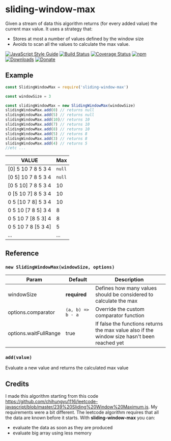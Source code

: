 # sliding-window-max
Given a stream of data this algorithm returns (for every added value) the current max value.
It uses a strategy that:
 - Stores at most a number of values defined by the window size
 - Avoids to scan all the values to calculate the max value.

[![JavaScript Style Guide](https://img.shields.io/badge/code_style-standard.js-brightgreen.svg)](https://standardjs.com)
[![Build Status](https://travis-ci.org/chrvadala/sliding-window-max.svg?branch=master)](https://travis-ci.org/chrvadala/sliding-window-max)
[![Coverage Status](https://coveralls.io/repos/github/chrvadala/sliding-window-max/badge.svg?branch=master)](https://coveralls.io/github/chrvadala/sliding-window-max?branch=master)
[![npm](https://img.shields.io/npm/v/sliding-window-max.svg?maxAge=2592000?style=plastic)](https://www.npmjs.com/package/sliding-window-max)
[![Downloads](https://img.shields.io/npm/dm/sliding-window-max.svg)](https://www.npmjs.com/package/sliding-window-max)
[![Donate](https://img.shields.io/badge/donate-PayPal-green.svg)](https://www.paypal.me/chrvadala/25)

## Example

```javascript
const SlidingWindowMax = require('sliding-window-max')

const windowSize = 3

const slidingWindowMax = new SlidingWindowMax(windowSize)
slidingWindowMax.add(0) // returns null
slidingWindowMax.add(5) // returns null
slidingWindowMax.add(10)// returns 10
slidingWindowMax.add(7) // returns 10
slidingWindowMax.add(8) // returns 10
slidingWindowMax.add(5) // returns 8
slidingWindowMax.add(3) // returns 8
slidingWindowMax.add(4) // returns 5
//etc ...
```

| VALUE                    | Max   |
|--------------------------|-------|
| [0] 5  10  7  8  5  3  4 | `null`|
| [0  5] 10  7  8  5  3  4 | `null`|
| [0  5  10] 7  8  5  3  4 | 10    |
|  0 [5  10  7] 8  5  3  4 | 10    |
|  0  5 [10  7  8] 5  3  4 | 10    |
|  0  5  10 [7  8  5] 3  4 | 8     |
|  0  5  10  7 [8  5  3] 4 | 8     |
|  0  5  10  7  8 [5  3  4]| 5     |
|...                       | ...   |

## Reference

### `new SlidingWindowMax(windowSize, options)`
|Param                |Default            |Description|
|---------------------|-------------------|-----------|
|windowSize           |**required**       | Defines how many values should be considered to calculate the max |
|options.comparator   | `(a, b) => b - a` | Override the custom comparator function
|options.waitFullRange| true             | If false the functions returns the max value also if the window size hasn't been reached yet

### `add(value)`
Evaluate a new value and returns the calculated max value

## Credits
I made this algorithm starting from this code https://github.com/chihungyu1116/leetcode-javascript/blob/master/239%20Sliding%20Window%20Maximum.js.
My requirements were a bit different. The leetcode algorithm requires that all the data are known before it starts.
With **sliding-window-max** you can:
 - evaluate the data as soon as they are produced
 - evaluate big array using less memory